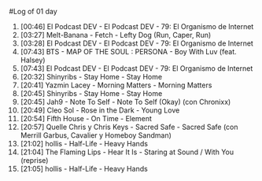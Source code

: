 #Log of 01 day

1. [00:46] El Podcast DEV - El Podcast DEV - 79: El Organismo de Internet
1. [03:27] Melt-Banana - Fetch - Lefty Dog (Run, Caper, Run)
1. [03:28] El Podcast DEV - El Podcast DEV - 79: El Organismo de Internet
1. [07:43] BTS - MAP OF THE SOUL : PERSONA - Boy With Luv (feat. Halsey)
1. [07:43] El Podcast DEV - El Podcast DEV - 79: El Organismo de Internet
1. [20:32] Shinyribs - Stay Home - Stay Home
1. [20:41] Yazmin Lacey - Morning Matters - Morning Matters
1. [20:45] Shinyribs - Stay Home - Stay Home
1. [20:45] Jah9 - Note To Self - Note To Self (Okay) (con Chronixx)
1. [20:49] Cleo Sol - Rose in the Dark - Young Love
1. [20:54] Fifth House - On Time - Element
1. [20:57] Quelle Chris y Chris Keys - Sacred Safe - Sacred Safe (con Merrill Garbus, Cavalier y Homeboy Sandman)
1. [21:02] hollis - Half-Life - Heavy Hands
1. [21:04] The Flaming Lips - Hear It Is - Staring at Sound / With You (reprise)
1. [21:05] hollis - Half-Life - Heavy Hands
